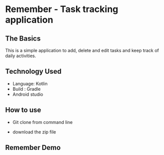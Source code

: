 # Remember - Task tracking application
## The Basics 

This is a simple application to add, delete and edit tasks and keep track of daily activities.

## Technology Used

* Language: Kotlin 
* Build : Gradle 
* Android studio


## How to use

* Git clone from command line

* download the zip file

## Remember Demo 
